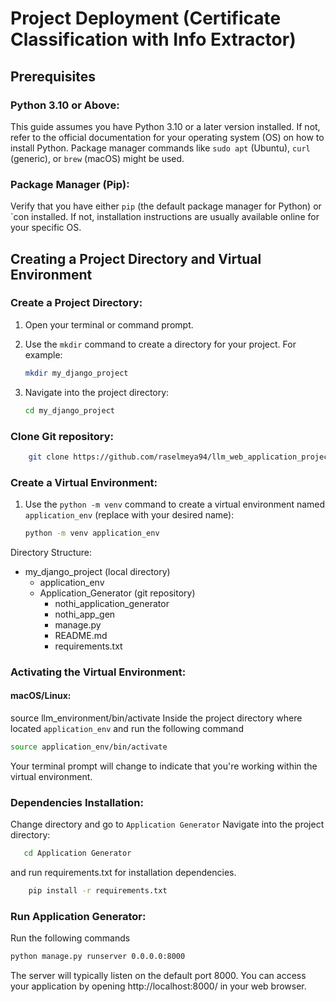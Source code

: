 # Project Deployment (Certificate Classification with Info Extractor)

## Prerequisites

### Python 3.10 or Above:
This guide assumes you have Python 3.10 or a later version installed. If not, refer to the official documentation for your operating system (OS) on how to install Python. Package manager commands like `sudo apt` (Ubuntu), `curl` (generic), or `brew` (macOS) might be used.

### Package Manager (Pip):
Verify that you have either `pip` (the default package manager for Python) or `con installed. If not, installation instructions are usually available online for your specific OS.



## Creating a Project Directory and Virtual Environment


### Create a Project Directory:

1. Open your terminal or command prompt.
2. Use the `mkdir` command to create a directory for your project. For example:

    ```bash
   mkdir my_django_project
    ```
3. Navigate into the project directory:
    ```bash
   cd my_django_project
    ```

### Clone Git repository:

```bash
    git clone https://github.com/raselmeya94/llm_web_application_project.git
```



### Create a Virtual Environment:

1. Use the `python -m venv` command to create a virtual environment named `application_env` (replace with your desired name):

    ```bash
   python -m venv application_env
    ```
Directory Structure:
- my_django_project (local directory)
    - application_env
    - Application_Generator (git repository)
      - nothi_application_generator 
      - nothi_app_gen
      - manage.py
      - README.md
      - requirements.txt
### Activating the Virtual Environment:

#### macOS/Linux:
source llm_environment/bin/activate
Inside the project directory where located `application_env` and run the following command
    
```bash
source application_env/bin/activate
```   


Your terminal prompt will change to indicate that you're working within the virtual environment.


### Dependencies Installation:
Change directory and go to `Application Generator` Navigate into the project directory:

```bash
   cd Application Generator
```
 and run requirements.txt for installation dependencies.
```bash
    pip install -r requirements.txt
```

### Run Application Generator:
Run the following commands
```bash
python manage.py runserver 0.0.0.0:8000
```

The server will typically listen on the default port 8000. You can access your application by opening http://localhost:8000/ in your web browser.


